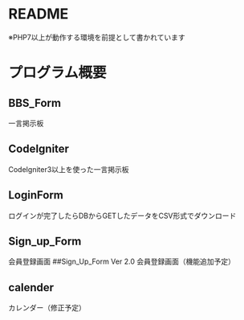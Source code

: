 # README

※PHP7以上が動作する環境を前提として書かれています

# プログラム概要
## BBS_Form
一言掲示板
## CodeIgniter
CodeIgniter3以上を使った一言掲示板
## LoginForm
ログインが完了したらDBからGETしたデータをCSV形式でダウンロード
## Sign_up_Form
会員登録画面
##Sign_Up_Form Ver 2.0
会員登録画面（機能追加予定）
## calender
カレンダー（修正予定）



